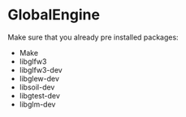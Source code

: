# GlobalEngine

Make sure that you already pre installed packages:
- Make
- libglfw3
- libglfw3-dev
- libglew-dev
- libsoil-dev
- libgtest-dev
- libglm-dev
